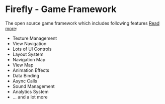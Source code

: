 Firefly - Game Framework
================================================
The open source game framework which includes following features [Read more](http://firefly.in4ray.com/features):
* Texture Management
* View Navigation
* Lots of UI Controls
* Layout System
* Navigation Map
* View Map
* Animation Effects
* Data Binding
* Async Calls
* Sound Management
* Analytics System
* ... and a lot more
